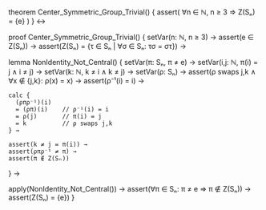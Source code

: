 theorem Center_Symmetric_Group_Trivial() {
  assert(
    ∀n ∈ ℕ, n ≥ 3 ⇒ Z(Sₙ) = {e}
  )
} ↔

proof Center_Symmetric_Group_Trivial() {
  setVar(n: ℕ, n ≥ 3) →
  assert(e ∈ Z(Sₙ)) →
  assert(Z(Sₙ) = {τ ∈ Sₙ | ∀σ ∈ Sₙ: τσ = στ}) →
  
  lemma NonIdentity_Not_Central() {
    setVar(π: Sₙ, π ≠ e) →
    setVar(i,j: ℕ, π(i) = j ∧ i ≠ j) →
    setVar(k: ℕ, k ≠ i ∧ k ≠ j) →
    setVar(ρ: Sₙ) →
    assert(ρ swaps j,k ∧ ∀x ∉ {j,k}: ρ(x) = x) →
    assert(ρ⁻¹(i) = i) →
    
    calc {
      (ρπρ⁻¹)(i)
      = (ρπ)(i)    // ρ⁻¹(i) = i
      = ρ(j)       // π(i) = j
      = k          // ρ swaps j,k
    } →
    
    assert(k ≠ j = π(i)) →
    assert(ρπρ⁻¹ ≠ π) →
    assert(π ∉ Z(Sₙ))
  } →
  
  apply(NonIdentity_Not_Central()) →
  assert(∀π ∈ Sₙ: π ≠ e ⇒ π ∉ Z(Sₙ)) →
  assert(Z(Sₙ) = {e})
}